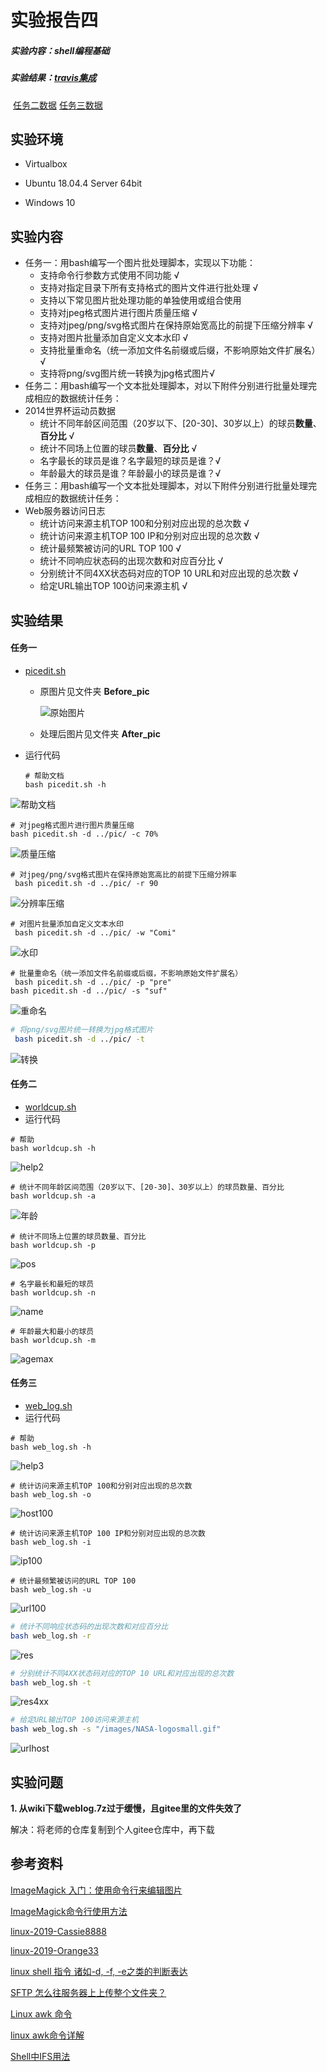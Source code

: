 

# 实验报告四

##### 实验内容：shell编程基础

##### 实验结果：[travis集成](https://travis-ci.com/github/Comi-fen/linux-2020-Comi-fen/builds/174598638)

​					[任务二数据](统计结果/worldcup.txt) [任务三数据](统计数据/weblog.txt)



## 实验环境

- Virtualbox

- Ubuntu 18.04.4 Server 64bit

- Windows 10



## 实验内容

- 任务一：用bash编写一个图片批处理脚本，实现以下功能：
  -  支持命令行参数方式使用不同功能 √
  -  支持对指定目录下所有支持格式的图片文件进行批处理 √
  -  支持以下常见图片批处理功能的单独使用或组合使用
    -  支持对jpeg格式图片进行图片质量压缩 √
    -  支持对jpeg/png/svg格式图片在保持原始宽高比的前提下压缩分辨率 √
    -  支持对图片批量添加自定义文本水印 √
    -  支持批量重命名（统一添加文件名前缀或后缀，不影响原始文件扩展名）√
    -  支持将png/svg图片统一转换为jpg格式图片√
-  任务二：用bash编写一个文本批处理脚本，对以下附件分别进行批量处理完成相应的数据统计任务：
  - 2014世界杯运动员数据
    -  统计不同年龄区间范围（20岁以下、[20-30]、30岁以上）的球员**数量**、**百分比** √
    -  统计不同场上位置的球员**数量**、**百分比** √
    -  名字最长的球员是谁？名字最短的球员是谁？√
    -  年龄最大的球员是谁？年龄最小的球员是谁？√
-  任务三：用bash编写一个文本批处理脚本，对以下附件分别进行批量处理完成相应的数据统计任务：
  - Web服务器访问日志
    -  统计访问来源主机TOP 100和分别对应出现的总次数 √
    -  统计访问来源主机TOP 100 IP和分别对应出现的总次数 √
    -  统计最频繁被访问的URL TOP 100 √
    -  统计不同响应状态码的出现次数和对应百分比 √
    -  分别统计不同4XX状态码对应的TOP 10 URL和对应出现的总次数 √
    -  给定URL输出TOP 100访问来源主机 √



## 实验结果

#### **任务一**

- [picedit.sh](shFile/picedit.sh)

  - 原图片见文件夹 **Before_pic**

    ![原始图片](实验截图/pic-ori.png)

  - 处理后图片见文件夹 **After_pic**

- 运行代码

  ```shell
  # 帮助文档
  bash picedit.sh -h
  ```
![帮助文档](实验截图/pic-h.png)
  

  ```shell
  # 对jpeg格式图片进行图片质量压缩
  bash picedit.sh -d ../pic/ -c 70%
  ```
![质量压缩](实验截图/pic-c.png)

  ```shell
  # 对jpeg/png/svg格式图片在保持原始宽高比的前提下压缩分辨率
   bash picedit.sh -d ../pic/ -r 90
  ```
![分辨率压缩](实验截图/pic-r.png)

  ```shell
  # 对图片批量添加自定义文本水印
   bash picedit.sh -d ../pic/ -w "Comi"
  ```

![水印](实验截图/pic-w.png)  

  ```shell
  # 批量重命名（统一添加文件名前缀或后缀，不影响原始文件扩展名）
   bash picedit.sh -d ../pic/ -p "pre"
 bash picedit.sh -d ../pic/ -s "suf"
  ```
![重命名](实验截图/pic-ps.png)


  ```sh
  # 将png/svg图片统一转换为jpg格式图片
   bash picedit.sh -d ../pic/ -t
  ```
![转换](实验截图/pic-t.png)

#### **任务二**

- [worldcup.sh](shFile/worldcup.sh)
- 运行代码

```shell
# 帮助
bash worldcup.sh -h
```

![help2](实验截图/wc-h.png)

```shell
# 统计不同年龄区间范围（20岁以下、[20-30]、30岁以上）的球员数量、百分比
bash worldcup.sh -a
```

![年龄](实验截图/wc-a.png)

```shell
# 统计不同场上位置的球员数量、百分比
bash worldcup.sh -p
```

![pos](实验截图/wc-p.png)

```shell
# 名字最长和最短的球员
bash worldcup.sh -n
```

![name](实验截图/wc-n.png)

```shell
# 年龄最大和最小的球员
bash worldcup.sh -m
```

![agemax](实验截图/wc-m.png)

#### **任务三**

- [web_log.sh](shFile/web_log.sh)
- 运行代码

```shell
# 帮助
bash web_log.sh -h
```

![help3](实验截图/web-h.png)

```shell
# 统计访问来源主机TOP 100和分别对应出现的总次数
bash web_log.sh -o
```

![host100](实验截图/web-o.png)

```shell
# 统计访问来源主机TOP 100 IP和分别对应出现的总次数
bash web_log.sh -i
```

![ip100](实验截图/web-i.png)

```shell
# 统计最频繁被访问的URL TOP 100
bash web_log.sh -u
```

![url100](实验截图/web-u.png)

```sh
# 统计不同响应状态码的出现次数和对应百分比
bash web_log.sh -r
```

![res](实验截图/web-r.png)

```sh
# 分别统计不同4XX状态码对应的TOP 10 URL和对应出现的总次数
bash web_log.sh -t
```

![res4xx](实验截图/web-t.png)

```sh
# 给定URL输出TOP 100访问来源主机
bash web_log.sh -s "/images/NASA-logosmall.gif"
```

![urlhost](实验截图/web-s.png)

## 实验问题

**1. 从wiki下载weblog.7z过于缓慢，且gitee里的文件失效了**

   解决：将老师的仓库复制到个人gitee仓库中，再下载

## 参考资料

[ImageMagick 入门：使用命令行来编辑图片](https://www.linuxidc.com/Linux/2017-09/146845.htm)

[ImageMagick命令行使用方法](https://www.zouyesheng.com/imagemagick.html)

[linux-2019-Cassie8888](https://github.com/CUCCS/linux-2019-Cassie8888)

[linux-2019-Orange33](https://github.com/CUCCS/linux-2019-Orange33)

[linux shell 指令 诸如-d, -f, -e之类的判断表达](https://blog.csdn.net/qq_34457768/article/details/79387779)

[SFTP 怎么往服务器上上传整个文件夹？](https://zhidao.baidu.com/question/2272528754772984068.html)

[Linux awk 命令](https://www.runoob.com/linux/linux-comm-awk.html)

[linux awk命令详解](https://www.cnblogs.com/ggjucheng/archive/2013/01/13/2858470.html)

[Shell中IFS用法](https://www.cnblogs.com/fjping0606/p/4573536.html)
